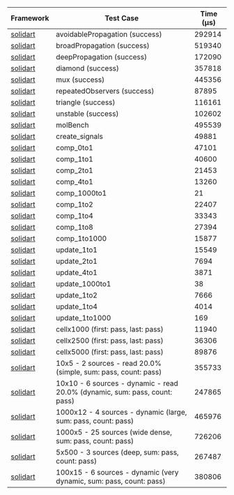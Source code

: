 | Framework | Test Case | Time (μs) |
| --- | --- | --- |
| [solidart](https://github.com/nank1ro/solidart) | avoidablePropagation (success) | 292914 |
| [solidart](https://github.com/nank1ro/solidart) | broadPropagation (success) | 519340 |
| [solidart](https://github.com/nank1ro/solidart) | deepPropagation (success) | 172090 |
| [solidart](https://github.com/nank1ro/solidart) | diamond (success) | 357818 |
| [solidart](https://github.com/nank1ro/solidart) | mux (success) | 445356 |
| [solidart](https://github.com/nank1ro/solidart) | repeatedObservers (success) | 87895 |
| [solidart](https://github.com/nank1ro/solidart) | triangle (success) | 116161 |
| [solidart](https://github.com/nank1ro/solidart) | unstable (success) | 102602 |
| [solidart](https://github.com/nank1ro/solidart) | molBench | 495539 |
| [solidart](https://github.com/nank1ro/solidart) | create_signals | 49881 |
| [solidart](https://github.com/nank1ro/solidart) | comp_0to1 | 47101 |
| [solidart](https://github.com/nank1ro/solidart) | comp_1to1 | 40600 |
| [solidart](https://github.com/nank1ro/solidart) | comp_2to1 | 21453 |
| [solidart](https://github.com/nank1ro/solidart) | comp_4to1 | 13260 |
| [solidart](https://github.com/nank1ro/solidart) | comp_1000to1 | 21 |
| [solidart](https://github.com/nank1ro/solidart) | comp_1to2 | 22407 |
| [solidart](https://github.com/nank1ro/solidart) | comp_1to4 | 33343 |
| [solidart](https://github.com/nank1ro/solidart) | comp_1to8 | 27394 |
| [solidart](https://github.com/nank1ro/solidart) | comp_1to1000 | 15877 |
| [solidart](https://github.com/nank1ro/solidart) | update_1to1 | 15549 |
| [solidart](https://github.com/nank1ro/solidart) | update_2to1 | 7694 |
| [solidart](https://github.com/nank1ro/solidart) | update_4to1 | 3871 |
| [solidart](https://github.com/nank1ro/solidart) | update_1000to1 | 38 |
| [solidart](https://github.com/nank1ro/solidart) | update_1to2 | 7666 |
| [solidart](https://github.com/nank1ro/solidart) | update_1to4 | 4014 |
| [solidart](https://github.com/nank1ro/solidart) | update_1to1000 | 169 |
| [solidart](https://github.com/nank1ro/solidart) | cellx1000 (first: pass, last: pass) | 11940 |
| [solidart](https://github.com/nank1ro/solidart) | cellx2500 (first: pass, last: pass) | 36306 |
| [solidart](https://github.com/nank1ro/solidart) | cellx5000 (first: pass, last: pass) | 89876 |
| [solidart](https://github.com/nank1ro/solidart) | 10x5 - 2 sources - read 20.0% (simple, sum: pass, count: pass) | 355733 |
| [solidart](https://github.com/nank1ro/solidart) | 10x10 - 6 sources - dynamic - read 20.0% (dynamic, sum: pass, count: pass) | 247865 |
| [solidart](https://github.com/nank1ro/solidart) | 1000x12 - 4 sources - dynamic (large, sum: pass, count: pass) | 465976 |
| [solidart](https://github.com/nank1ro/solidart) | 1000x5 - 25 sources (wide dense, sum: pass, count: pass) | 726206 |
| [solidart](https://github.com/nank1ro/solidart) | 5x500 - 3 sources (deep, sum: pass, count: pass) | 267487 |
| [solidart](https://github.com/nank1ro/solidart) | 100x15 - 6 sources - dynamic (very dynamic, sum: pass, count: pass) | 380806 |
